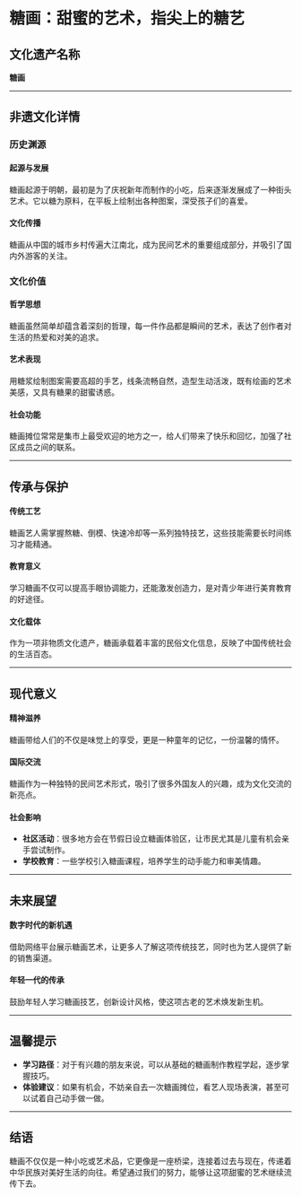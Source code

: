 # 糖画：甜蜜的艺术，指尖上的糖艺

## 文化遗产名称
**糖画**

---

## 非遗文化详情

### 历史渊源
#### 起源与发展
糖画起源于明朝，最初是为了庆祝新年而制作的小吃，后来逐渐发展成了一种街头艺术。它以糖为原料，在平板上绘制出各种图案，深受孩子们的喜爱。

#### 文化传播
糖画从中国的城市乡村传遍大江南北，成为民间艺术的重要组成部分，并吸引了国内外游客的关注。

### 文化价值
#### 哲学思想
糖画虽然简单却蕴含着深刻的哲理，每一件作品都是瞬间的艺术，表达了创作者对生活的热爱和对美的追求。

#### 艺术表现
用糖浆绘制图案需要高超的手艺，线条流畅自然，造型生动活泼，既有绘画的艺术美感，又具有糖果的甜蜜诱惑。

#### 社会功能
糖画摊位常常是集市上最受欢迎的地方之一，给人们带来了快乐和回忆，加强了社区成员之间的联系。

---

## 传承与保护
#### 传统工艺
糖画艺人需掌握熬糖、倒模、快速冷却等一系列独特技艺，这些技能需要长时间练习才能精通。

#### 教育意义
学习糖画不仅可以提高手眼协调能力，还能激发创造力，是对青少年进行美育教育的好途径。

#### 文化载体
作为一项非物质文化遗产，糖画承载着丰富的民俗文化信息，反映了中国传统社会的生活百态。

---

## 现代意义
#### 精神滋养
糖画带给人们的不仅是味觉上的享受，更是一种童年的记忆，一份温馨的情怀。

#### 国际交流
糖画作为一种独特的民间艺术形式，吸引了很多外国友人的兴趣，成为文化交流的新亮点。

#### 社会影响
- **社区活动**：很多地方会在节假日设立糖画体验区，让市民尤其是儿童有机会亲手尝试制作。
- **学校教育**：一些学校引入糖画课程，培养学生的动手能力和审美情趣。

---

## 未来展望
#### 数字时代的新机遇
借助网络平台展示糖画艺术，让更多人了解这项传统技艺，同时也为艺人提供了新的销售渠道。

#### 年轻一代的传承
鼓励年轻人学习糖画技艺，创新设计风格，使这项古老的艺术焕发新生机。

---

## 温馨提示
- **学习路径**：对于有兴趣的朋友来说，可以从基础的糖画制作教程学起，逐步掌握技巧。
- **体验建议**：如果有机会，不妨亲自去一次糖画摊位，看艺人现场表演，甚至可以试着自己动手做一做。

---

## 结语
糖画不仅仅是一种小吃或艺术品，它更像是一座桥梁，连接着过去与现在，传递着中华民族对美好生活的向往。希望通过我们的努力，能够让这项甜蜜的艺术继续流传下去。